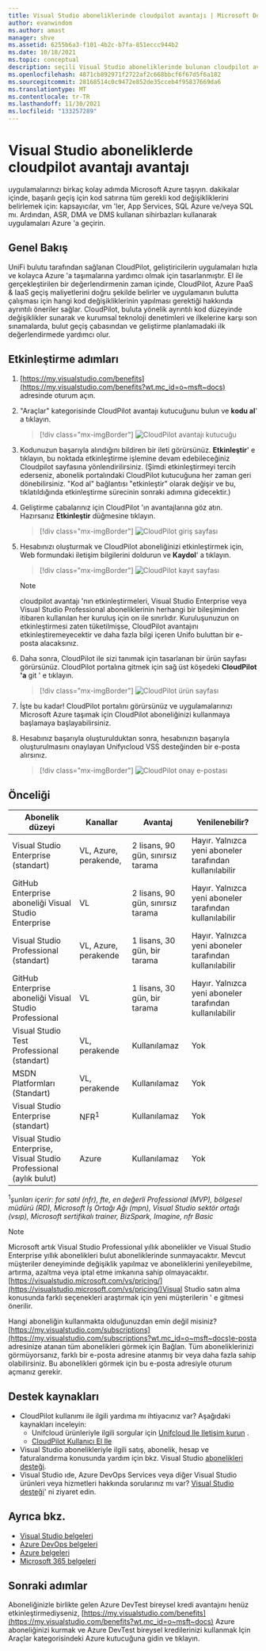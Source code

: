 ```yaml
---
title: Visual Studio aboneliklerinde cloudpilot avantajı | Microsoft Docs
author: evanwindom
ms.author: amast
manager: shve
ms.assetid: 6255b6a3-f101-4b2c-b7fa-851eccc944b2
ms.date: 10/18/2021
ms.topic: conceptual
description: seçili Visual Studio aboneliklerinde bulunan cloudpilot avantajı hakkında bilgi edinin
ms.openlocfilehash: 4871cb892971f2722af2c668bbcf6f67d5f6a182
ms.sourcegitcommit: 28168514c0c9472e852de35cceb4f95837669da6
ms.translationtype: MT
ms.contentlocale: tr-TR
ms.lasthandoff: 11/30/2021
ms.locfileid: "133257289"
---
```

# <a name="the-cloudpilot-benefit-in-visual-studio-subscriptions"></a>Visual Studio aboneliklerde cloudpilot avantajı avantajı
uygulamalarınızı birkaç kolay adımda Microsoft Azure taşıyın. dakikalar içinde, başarılı geçiş için kod satırına tüm gerekli kod değişikliklerini belirlemek için: kapsayıcılar, vm 'ler, App Services, SQL Azure ve/veya SQL mı. Ardından, ASR, DMA ve DMS kullanan sihirbazları kullanarak uygulamaları Azure 'a geçirin.

## <a name="overview"></a>Genel Bakış
UniFi bulutu tarafından sağlanan CloudPilot, geliştiricilerin uygulamaları hızla ve kolayca Azure 'a taşımalarına yardımcı olmak için tasarlanmıştır.  El ile gerçekleştirilen bir değerlendirmenin zaman içinde, CloudPilot, Azure PaaS & IaaS geçiş maliyetlerini doğru şekilde belirler ve uygulamanın bulutta çalışması için hangi kod değişikliklerinin yapılması gerektiği hakkında ayrıntılı öneriler sağlar. CloudPilot, buluta yönelik ayrıntılı kod düzeyinde değişiklikler sunarak ve kurumsal teknoloji denetimleri ve ilkelerine karşı son sınamalarda, bulut geçiş çabasından ve geliştirme planlamadaki ilk değerlendirmede yardımcı olur.

## <a name="activation-steps"></a>Etkinleştirme adımları
1. [https://my.visualstudio.com/benefits](https://my.visualstudio.com/benefits?wt.mc_id=o~msft~docs) adresinde oturum açın.

2. "Araçlar" kategorisinde CloudPilot avantajı kutucuğunu bulun ve **kodu al**' a tıklayın.

   > [!div class="mx-imgBorder"]
   > ![CloudPilot avantajı kutucuğu](_img/vs-cloudpilot/vs-cloudpilot-tile-ent.png)

0. Kodunuzun başarıyla alındığını bildiren bir ileti görürsünüz.  **Etkinleştir**' e tıklayın, bu noktada etkinleştirme işlemine devam edebileceğiniz Cloudpilot sayfasına yönlendirilirsiniz.  (Şimdi etkinleştirmeyi tercih ederseniz, abonelik portalındaki CloudPilot kutucuğuna her zaman geri dönebilirsiniz.  "Kod al" bağlantısı "etkinleştir" olarak değişir ve bu, tıklatıldığında etkinleştirme sürecinin sonraki adımına gidecektir.)

0. Geliştirme çabalarınız için CloudPilot 'ın avantajlarına göz atın.  Hazırsanız **Etkinleştir** düğmesine tıklayın.

   > [!div class="mx-imgBorder"]
   > ![CloudPilot giriş sayfası](_img/vs-cloudpilot/vs-cloudpilot-landing.png)

0. Hesabınızı oluşturmak ve CloudPilot aboneliğinizi etkinleştirmek için, Web formundaki iletişim bilgilerini doldurun ve **Kaydol**' a tıklayın.

   > [!div class="mx-imgBorder"]
   > ![CloudPilot kayıt sayfası](_img/vs-cloudpilot/vs-cloudpilot-register.png)

   > [!NOTE]
   > cloudpilot avantajı 'nın etkinleştirmeleri, Visual Studio Enterprise veya Visual Studio Professional aboneliklerinin herhangi bir bileşiminden itibaren kullanılan her kuruluş için on ile sınırlıdır.  Kuruluşunuzun on etkinleştirmesi zaten tüketilmişse, CloudPilot avantajını etkinleştiremeyecektir ve daha fazla bilgi içeren Unifo buluttan bir e-posta alacaksınız.

0. Daha sonra, CloudPilot ile sizi tanımak için tasarlanan bir ürün sayfası görürsünüz.  CloudPilot portalına gitmek için sağ üst köşedeki **CloudPilot 'a** git ' e tıklayın.

    > [!div class="mx-imgBorder"]
    > ![CloudPilot ürün sayfası](_img/vs-cloudpilot/vs-cloudpilot-navigate.png)

0. İşte bu kadar!  CloudPilot portalını görürsünüz ve uygulamalarınızı Microsoft Azure taşımak için CloudPilot aboneliğinizi kullanmaya başlamaya başlayabilirsiniz.

0. Hesabınız başarıyla oluşturulduktan sonra, hesabınızın başarıyla oluşturulmasını onaylayan Unifyıcloud VSS desteğinden bir e-posta alırsınız.

    > [!div class="mx-imgBorder"]
    > ![CloudPilot onay e-postası](_img/vs-cloudpilot/vs-cloudpilot-email.png)

## <a name="eligibility"></a>Önceliği

| Abonelik düzeyi                                                 |     Kanallar                                            | Avantaj                                                          | Yenilenebilir?    |
|--------------------------------------------------------------------|---------------------------------------------------------|------------------------------------------------------------------|---------------|
| Visual Studio Enterprise (standart)   | VL, Azure, perakende, | 2 lisans, 90 gün, sınırsız tarama       |  Hayır.  Yalnızca yeni aboneler tarafından kullanılabilir          |
| GitHub Enterprise aboneliği Visual Studio Enterprise   | VL | 2 lisans, 90 gün, sınırsız tarama       |  Hayır.  Yalnızca yeni aboneler tarafından kullanılabilir          |
| Visual Studio Professional (standart) | VL, Azure, perakende                                       | 1 lisans, 30 gün, bir tarama                                                            |  Hayır.  Yalnızca yeni aboneler tarafından kullanılabilir           |
| GitHub Enterprise aboneliği Visual Studio Professional | VL | 1 lisans, 30 gün, bir tarama                                                            |  Hayır.  Yalnızca yeni aboneler tarafından kullanılabilir           |
| Visual Studio Test Professional (standart)                         | VL, perakende                                              | Kullanılamaz                                             |  Yok           |
| MSDN Platformları (Standart)                                          | VL, perakende                                              | Kullanılamaz                                              |  Yok          |
| Visual Studio Enterprise (standart)  | NFR<sup>1</sup> |Kullanılamaz  | Yok |
| Visual Studio Enterprise, Visual Studio Professional (aylık bulut) | Azure | Kullanılamaz | Yok |

<sup>1</sup>*şunları içerir: for satıl (nfr), fte, en değerli Professional (MVP), bölgesel müdürü (RD), Microsoft İş Ortağı Ağı (mpn), Visual Studio sektör ortağı (vsıp), Microsoft sertifikalı trainer, BizSpark, Imagine, nfr Basic*  

> [!NOTE]
> Microsoft artık Visual Studio Professional yıllık abonelikler ve Visual Studio Enterprise yıllık abonelikleri bulut aboneliklerinde sunmayacaktır. Mevcut müşteriler deneyiminde değişiklik yapılmaz ve aboneliklerini yenileyebilme, artırma, azaltma veya iptal etme imkanına sahip olmayacaktır. [https://visualstudio.microsoft.com/vs/pricing/](https://visualstudio.microsoft.com/vs/pricing/)Visual Studio satın alma konusunda farklı seçenekleri araştırmak için yeni müşterilerin ' e gitmesi önerilir.

Hangi aboneliğin kullanmakta olduğunuzdan emin değil misiniz?  [https://my.visualstudio.com/subscriptions](https://my.visualstudio.com/subscriptions?wt.mc_id=o~msft~docs)e-posta adresinize atanan tüm abonelikleri görmek için Bağlan. Tüm aboneliklerinizi görmüyorsanız, farklı bir e-posta adresine atanmış bir veya daha fazla sahip olabilirsiniz.  Bu abonelikleri görmek için bu e-posta adresiyle oturum açmanız gerekir.

## <a name="support-resources"></a>Destek kaynakları
- CloudPilot kullanımı ile ilgili yardıma mı ihtiyacınız var?  Aşağıdaki kaynakları inceleyin:
  - Unifcloud ürünleriyle ilgili sorgular için [Unifcloud Ile Iletişim kurun](https://www.unifycloud.com/contacts/) .
  - [CloudPilot Kullanıcı El Ile](https://www.cloudatlasinc.com/cloudpilot/doc/CloudPilot-User-Manual.pdf )
- Visual Studio abonelikleriyle ilgili satış, abonelik, hesap ve faturalandırma konusunda yardım için bkz. Visual Studio [abonelikleri desteği](https://aka.ms/vssubscriberhelp).
- Visual Studio ıde, Azure DevOps Services veya diğer Visual Studio ürünleri veya hizmetleri hakkında sorularınız mı var?  [Visual Studio desteği](https://visualstudio.microsoft.com/support/)' ni ziyaret edin.

## <a name="see-also"></a>Ayrıca bkz.
- [Visual Studio belgeleri](/visualstudio/)
- [Azure DevOps belgeleri](/azure/devops/)
- [Azure belgeleri](/azure/)
- [Microsoft 365 belgeleri](/microsoft-365/)

## <a name="next-steps"></a>Sonraki adımlar
Aboneliğinizle birlikte gelen Azure DevTest bireysel kredi avantajını henüz etkinleştirmediyseniz, [https://my.visualstudio.com/benefits](https://my.visualstudio.com/benefits?wt.mc_id=o~msft~docs) Azure aboneliğinizi kurmak ve Azure DevTest bireysel kredilerinizi kullanmak Için Araçlar kategorisindeki Azure kutucuğuna gidin ve tıklayın.